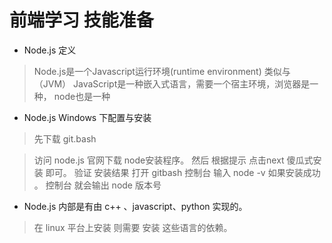 # 前端学习 技能准备

* Node.js 定义
> Node.js是一个Javascript运行环境(runtime environment)  类似与（JVM）
JavaScript是一种嵌入式语言，需要一个宿主环境，浏览器是一种， node也是一种

*  Node.js Windows 下配置与安装
> 先下载 git.bash

> 访问 node.js 官网下载 node安装程序。
> 然后 根据提示 点击next 傻瓜式安装 即可。
> 验证 安装结果   打开 gitbash  控制台   输入   node -v   如果安装成功 。 控制台 就会输出 node 版本号

* Node.js 内部是有由 c++ 、javascript、python 实现的。
> 在 linux 平台上安装 则需要 安装 这些语言的依赖。



   






